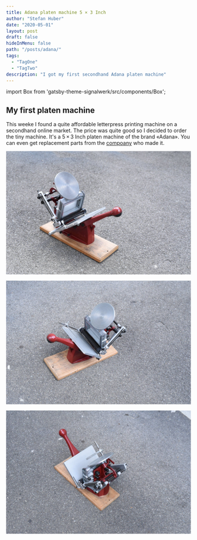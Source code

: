 ```yaml
---
title: Adana platen machine 5 × 3 Inch
author: "Stefan Huber"
date: "2020-05-01"
layout: post
draft: false
hideInMenu: false
path: "/posts/adana/"
tags:
  - "TagOne"
  - "TagTwo"
description: "I got my first secondhand Adana platen machine"
---
```


import Box from 'gatsby-theme-signalwerk/src/components/Box';


## My first platen machine
This weeke I found a quite affordable letterpress printing machine on a secondhand online market. The price was quite good so I decided to order the tiny machine. It's a 5 × 3 Inch platen machine of the brand «Adana». You can even get replacement parts from the [compoany](http://caslon.co.uk/) who made it.

![](./img/ricardo-add-01.jpg)

![](./img/ricardo-add-02.jpg)

![](./img/ricardo-add-03.jpg)
